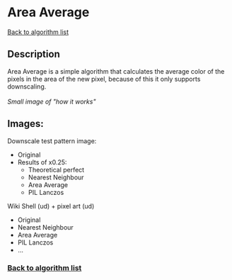 # Area Average

[Back to algorithm list](../README.md)

## Description

Area Average is a simple algorithm that calculates the average color of the pixels in the area of the new pixel, because of this it only supports downscaling.  
<br> 
*Small image of "how it works"*  


## Images:

Downscale test pattern image:
- Original
- Results of x0.25:
  - Theoretical perfect
  - Nearest Neighbour
  - Area Average
  - PIL Lanczos

Wiki Shell (ud) + pixel art (ud)
- Original
- Nearest Neighbour
- Area Average
- PIL Lanczos
- ...

### [Back to algorithm list](../README.md)